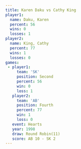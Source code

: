 ```yaml
---
title: Karen Daku vs Cathy King
player1:           
  name: Daku, Karen
  percent: 56      
  wins: 0          
  losses: 1        
player2:           
  name: King, Cathy
  percent: 77      
  wins: 1          
  losses: 0        
games:
 - player1:          
     team: 'SK'      
     position: Second
     percent: 56     
     win: 0          
     loss: 1         
   player2:          
     team: 'AB'      
     position: Fourth
     percent: 77     
     win: 1          
     loss: 0         
   event: Hearts        
   year: 1998           
   draw: Round Robin(11)
   score: AB 10 - SK 2  
---
```

